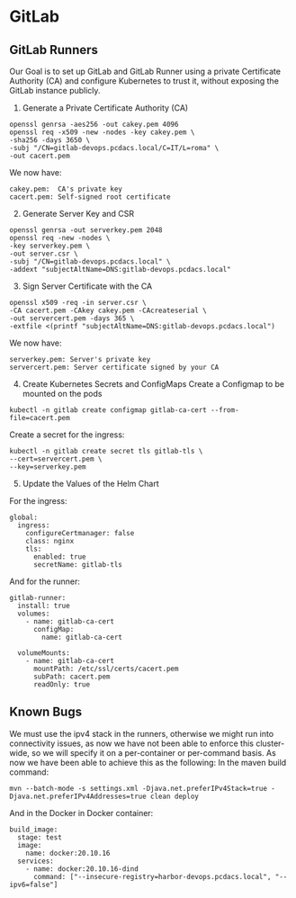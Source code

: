 # GitLab

  

## GitLab Runners

Our Goal is to set up GitLab and GitLab Runner using a private Certificate Authority (CA) and configure Kubernetes to trust it, without exposing the GitLab instance publicly.

  

1. Generate a Private Certificate Authority (CA)
```
openssl genrsa -aes256 -out cakey.pem 4096
openssl req -x509 -new -nodes -key cakey.pem \
-sha256 -days 3650 \
-subj "/CN=gitlab-devops.pcdacs.local/C=IT/L=roma" \
-out cacert.pem
```
We now have:
```
cakey.pem:  CA's private key
cacert.pem: Self-signed root certificate
```
  
2. Generate Server Key and CSR
```
openssl genrsa -out serverkey.pem 2048
openssl req -new -nodes \
-key serverkey.pem \
-out server.csr \
-subj "/CN=gitlab-devops.pcdacs.local" \
-addext "subjectAltName=DNS:gitlab-devops.pcdacs.local"
```
3. Sign Server Certificate with the CA
```
openssl x509 -req -in server.csr \
-CA cacert.pem -CAkey cakey.pem -CAcreateserial \
-out servercert.pem -days 365 \
-extfile <(printf "subjectAltName=DNS:gitlab-devops.pcdacs.local")
```
We now have:
```
serverkey.pem: Server's private key
servercert.pem: Server certificate signed by your CA
```
4. Create Kubernetes Secrets and ConfigMaps
Create a Configmap to be mounted on the pods

```
kubectl -n gitlab create configmap gitlab-ca-cert --from-file=cacert.pem
```

Create a secret for the ingress:
```
kubectl -n gitlab create secret tls gitlab-tls \
--cert=servercert.pem \
--key=serverkey.pem
```
5. Update the Values of the Helm Chart

For the ingress:
```
global:
  ingress:
    configureCertmanager: false
    class: nginx
    tls:
      enabled: true
      secretName: gitlab-tls
```
And for the runner:
```
gitlab-runner:
  install: true
  volumes:
    - name: gitlab-ca-cert
      configMap:
        name: gitlab-ca-cert

  volumeMounts:
    - name: gitlab-ca-cert
      mountPath: /etc/ssl/certs/cacert.pem
      subPath: cacert.pem
      readOnly: true
```

## Known Bugs
We must use the ipv4 stack in the runners, otherwise we might run into connectivity issues, as now we have not been able to enforce this cluster-wide, so we will specify it on a per-container or per-command basis.
As now we have been able to achieve this as the following:
In the maven build command:

`mvn --batch-mode -s settings.xml -Djava.net.preferIPv4Stack=true -Djava.net.preferIPv4Addresses=true clean deploy`

And in the Docker in Docker container:
```
build_image:
  stage: test
  image:
    name: docker:20.10.16
  services:
    - name: docker:20.10.16-dind
      command: ["--insecure-registry=harbor-devops.pcdacs.local", "--ipv6=false"]
```